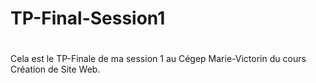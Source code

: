 # TP-Final-Session1
#
Cela est le TP-Finale de ma session 1 au Cégep Marie-Victorin du cours Création de Site Web.
